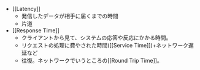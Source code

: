 - [[Latency]]
	- 発信したデータが相手に届くまでの時間
	- 片道
- [[Response Time]]
	- クライアントから見て、システムの応答や反応にかかる時間。
	- リクエストの処理に費やされた時間([[Service Time]])+ネットワーク遅延など
	- 往復。ネットワークでいうところの[[Round Trip Time]]。
